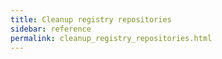 ```yaml
---
title: Cleanup registry repositories
sidebar: reference
permalink: cleanup_registry_repositories.html
---
```

